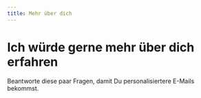 ```yaml
---
title: Mehr über dich
---
```

# Ich würde gerne mehr über dich erfahren

Beantworte diese paar Fragen, damit Du personalisiertere E-Mails bekommst. 

<div class="rm-area-newsletter-umfrage"></div>
